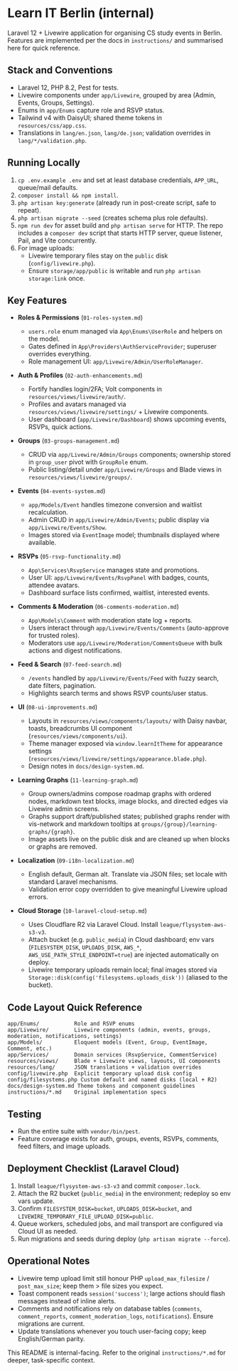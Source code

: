 # Learn IT Berlin (internal)

Laravel 12 + Livewire application for organising CS study events in Berlin. Features are implemented per the docs in `instructions/` and summarised here for quick reference.

## Stack and Conventions
- Laravel 12, PHP 8.2, Pest for tests.
- Livewire components under `app/Livewire`, grouped by area (Admin, Events, Groups, Settings).
- Enums in `app/Enums` capture role and RSVP status.
- Tailwind v4 with DaisyUI; shared theme tokens in `resources/css/app.css`.
- Translations in `lang/en.json`, `lang/de.json`; validation overrides in `lang/*/validation.php`.

## Running Locally
1. `cp .env.example .env` and set at least database credentials, `APP_URL`, queue/mail defaults.
2. `composer install && npm install`.
3. `php artisan key:generate` (already run in post-create script, safe to repeat).
4. `php artisan migrate --seed` (creates schema plus role defaults).
5. `npm run dev` for asset build and `php artisan serve` for HTTP. The repo includes a `composer dev` script that starts HTTP server, queue listener, Pail, and Vite concurrently.
6. For image uploads:
   - Livewire temporary files stay on the `public` disk (`config/livewire.php`).
   - Ensure `storage/app/public` is writable and run `php artisan storage:link` once.

## Key Features
- **Roles & Permissions** (`01-roles-system.md`)
  - `users.role` enum managed via `App\Enums\UserRole` and helpers on the model.
  - Gates defined in `App\Providers\AuthServiceProvider`; superuser overrides everything.
  - Role management UI: `app/Livewire/Admin/UserRoleManager`.

- **Auth & Profiles** (`02-auth-enhancements.md`)
  - Fortify handles login/2FA; Volt components in `resources/views/livewire/auth/`.
  - Profiles and avatars managed via `resources/views/livewire/settings/` + Livewire components.
  - User dashboard (`app/Livewire/Dashboard`) shows upcoming events, RSVPs, quick actions.

- **Groups** (`03-groups-management.md`)
  - CRUD via `app/Livewire/Admin/Groups` components; ownership stored in `group_user` pivot with `GroupRole` enum.
  - Public listing/detail under `app/Livewire/Groups` and Blade views in `resources/views/livewire/groups/`.

- **Events** (`04-events-system.md`)
  - `app/Models/Event` handles timezone conversion and waitlist recalculation.
  - Admin CRUD in `app/Livewire/Admin/Events`; public display via `app/Livewire/Events/Show`.
  - Images stored via `EventImage` model; thumbnails displayed where available.

- **RSVPs** (`05-rsvp-functionality.md`)
  - `App\Services\RsvpService` manages state and promotions.
  - User UI: `app/Livewire/Events/RsvpPanel` with badges, counts, attendee avatars.
  - Dashboard surface lists confirmed, waitlist, interested events.

- **Comments & Moderation** (`06-comments-moderation.md`)
  - `App\Models\Comment` with moderation state log + reports.
  - Users interact through `app/Livewire/Events/Comments` (auto-approve for trusted roles).
  - Moderators use `app/Livewire/Moderation/CommentsQueue` with bulk actions and digest notifications.

- **Feed & Search** (`07-feed-search.md`)
  - `/events` handled by `app/Livewire/Events/Feed` with fuzzy search, date filters, pagination.
  - Highlights search terms and shows RSVP counts/user status.

- **UI** (`08-ui-improvements.md`)
  - Layouts in `resources/views/components/layouts/` with Daisy navbar, toasts, breadcrumbs UI component (`resources/views/components/ui`).
  - Theme manager exposed via `window.learnItTheme` for appearance settings (`resources/views/livewire/settings/appearance.blade.php`).
  - Design notes in `docs/design-system.md`.

- **Learning Graphs** (`11-learning-graph.md`)
  - Group owners/admins compose roadmap graphs with ordered nodes, markdown text blocks, image blocks, and directed edges via Livewire admin screens.
  - Graphs support draft/published states; published graphs render with vis-network and markdown tooltips at `groups/{group}/learning-graphs/{graph}`.
  - Image assets live on the public disk and are cleaned up when blocks or graphs are removed.

- **Localization** (`09-i18n-localization.md`)
  - English default, German alt. Translate via JSON files; set locale with standard Laravel mechanisms.
  - Validation error copy overridden to give meaningful Livewire upload errors.

- **Cloud Storage** (`10-laravel-cloud-setup.md`)
  - Uses Cloudflare R2 via Laravel Cloud. Install `league/flysystem-aws-s3-v3`.
  - Attach bucket (e.g. `public_media`) in Cloud dashboard; env vars (`FILESYSTEM_DISK`, `UPLOADS_DISK`, `AWS_*`, `AWS_USE_PATH_STYLE_ENDPOINT=true`) are injected automatically on deploy.
  - Livewire temporary uploads remain local; final images stored via `Storage::disk(config('filesystems.uploads_disk'))` (aliased to the bucket).

## Code Layout Quick Reference
```
app/Enums/           Role and RSVP enums
app/Livewire/        Livewire components (admin, events, groups, moderation, notifications, settings)
app/Models/          Eloquent models (Event, Group, EventImage, Comment, etc.)
app/Services/        Domain services (RsvpService, CommentService)
resources/views/     Blade + Livewire views, layouts, UI components
resources/lang/      JSON translations + validation overrides
config/livewire.php  Explicit temporary upload disk config
config/filesystems.php Custom default and named disks (local + R2)
docs/design-system.md Theme tokens and component guidelines
instructions/*.md    Original implementation specs
```

## Testing
- Run the entire suite with `vendor/bin/pest`.
- Feature coverage exists for auth, groups, events, RSVPs, comments, feed filters, and image uploads.

## Deployment Checklist (Laravel Cloud)
1. Install `league/flysystem-aws-s3-v3` and commit `composer.lock`.
2. Attach the R2 bucket (`public_media`) in the environment; redeploy so env vars update.
3. Confirm `FILESYSTEM_DISK=bucket`, `UPLOADS_DISK=bucket`, and `LIVEWIRE_TEMPORARY_FILE_UPLOAD_DISK=public`.
4. Queue workers, scheduled jobs, and mail transport are configured via Cloud UI as needed.
5. Run migrations and seeds during deploy (`php artisan migrate --force`).

## Operational Notes
- Livewire temp upload limit still honour PHP `upload_max_filesize` / `post_max_size`; keep them > file sizes you expect.
- Toast component reads `session('success')`; large actions should flash messages instead of inline alerts.
- Comments and notifications rely on database tables (`comments`, `comment_reports`, `comment_moderation_logs`, `notifications`). Ensure migrations are current.
- Update translations whenever you touch user-facing copy; keep English/German parity.

This README is internal-facing. Refer to the original `instructions/*.md` for deeper, task-specific context.
